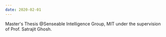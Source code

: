 ```yaml
---
date: 2020-02-01
---
```


Master's Thesis @Senseable Intelligence Group, MIT under the supervision of Prof. Satrajit Ghosh.
